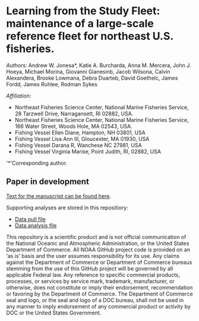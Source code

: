 # Learning from the Study Fleet: maintenance of a large-scale reference fleet for northeast U.S. fisheries.

*Authors:* 
Andrew W. Jonesa*, Katie A. Burcharda, Anna M. Mercera, John J. Hoeya, Michael Morina, Giovanni Gianesinb, Jacob Wilsona, Calvin Alexandera, Brooke Lowmana, Debra Duarteb, David Goethelc, James Fordd, James Ruhlee, Rodman Sykes

*Affiliation:* 
- Northeast Fisheries Science Center, National Marine Fisheries Service, 28 Tarzwell Drive, Narragansett, RI 02882, USA.
- Northeast Fisheries Science Center, National Marine Fisheries Service, 166 Water Street, Woods Hole, MA 02543, USA.
- Fishing Vessel Ellen Diane, Hampton, NH 03801, USA
- Fishing Vessel Lisa Ann III, Gloucester, MA 01930, USA
- Fishing Vessel Darana R, Wanchese NC 27981, USA
- Fishing Vessel Virginia Marise, Point Judith, RI, 02882, USA

'*'Corresponding author.


## Paper in development
[Text for the manuscript can be found here](https://docs.google.com/document/d/1YDK3c8Nfrgd_alpOc7kiif1VO3wDthdvKf3CY3j4QTw/edit?usp=sharing).

Supporting analyses are stored in this repositiory:
- [Data pull file](https://github.com/AJONES8/FMRD_CRB_SF_Overview_MS/blob/main/Data%20Pull/Study%20Fleet%20Manuscript%20Pull%20Only.Rmd)
- [Data analysis file](https://github.com/AJONES8/FMRD_CRB_SF_Overview_MS/blob/main/Analysis/Study%20Fleet%20Manuscript%20Analysis%20Only.Rmd)

This repository is a scientific product and is not official communication of the National Oceanic and Atmospheric Administration, or the United States Department of Commerce. All NOAA GitHub project code is provided on an ‘as is’ basis and the user assumes responsibility for its use. Any claims against the Department of Commerce or Department of Commerce bureaus stemming from the use of this GitHub project will be governed by all applicable Federal law. Any reference to specific commercial products, processes, or services by service mark, trademark, manufacturer, or otherwise, does not constitute or imply their endorsement, recommendation or favoring by the Department of Commerce. The Department of Commerce seal and logo, or the seal and logo of a DOC bureau, shall not be used in any manner to imply endorsement of any commercial product or activity by DOC or the United States Government.
